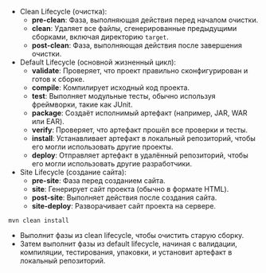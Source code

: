 
- Clean Lifecycle (очистка):
    - **pre-clean**: Фаза, выполняющая действия перед началом очистки.
    - **clean**: Удаляет все файлы, сгенерированные предыдущими сборками, включая директорию `target`.
    - **post-clean**: Фаза, выполняющая действия после завершения очистки.
- Default Lifecycle (основной жизненный цикл):
    - **validate**: Проверяет, что проект правильно сконфигурирован и готов к сборке.
    - **compile**: Компилирует исходный код проекта.
    - **test**: Выполняет модульные тесты, обычно используя фреймворки, такие как JUnit.
    - **package**: Создаёт исполнимый артефакт (например, JAR, WAR или EAR).
    - **verify**: Проверяет, что артефакт прошёл все проверки и тесты.
    - **install**: Устанавливает артефакт в локальный репозиторий, чтобы его могли использовать другие проекты.
    - **deploy**: Отправляет артефакт в удалённый репозиторий, чтобы его могли использовать другие разработчики.
- Site Lifecycle (создание сайта):
    - **pre-site**: Фаза перед созданием сайта.
    - **site**: Генерирует сайт проекта (обычно в формате HTML).
    - **post-site**: Выполняет действия после создания сайта.
    - **site-deploy**: Разворачивает сайт проекта на сервере.

`mvn clean install`

- Выполнит фазы из clean lifecycle, чтобы очистить старую сборку.
- Затем выполнит фазы из default lifecycle, начиная с валидации, компиляции, тестирования, упаковки, и установит артефакт в локальный репозиторий.

